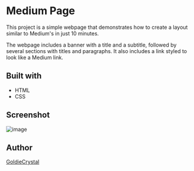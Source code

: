 # Medium Page

This project is a simple webpage that demonstrates how to create a layout similar to Medium's in just 10 minutes.

The webpage includes a banner with a title and a subtitle, followed by several sections with titles and paragraphs. It also includes a link styled to look like a Medium link.

## Built with

* HTML
* CSS

## Screenshot

![image](https://github.com/GoldieCrystal/MediumArticle/assets/142741980/0b947e65-7560-4eee-8a79-89bffd163faa)

## Author

[GoldieCrystal](https://github.com/GoldieCrystal)
